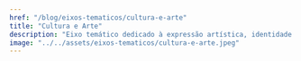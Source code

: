 ```yaml
---
href: "/blog/eixos-tematicos/cultura-e-arte"
title: "Cultura e Arte"
description: "Eixo temático dedicado à expressão artística, identidade cultural e ao papel da arte na construção de sentidos sociais."
image: "../../assets/eixos-tematicos/cultura-e-arte.jpeg"
---
```

